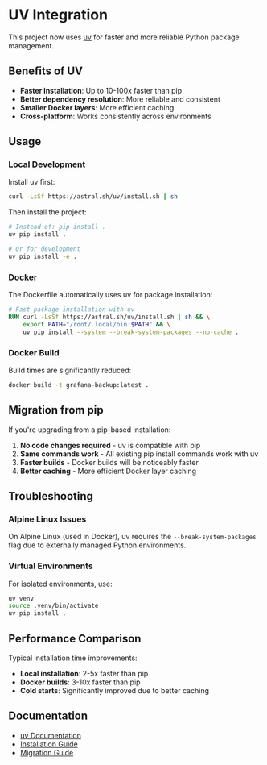 # UV Integration

This project now uses [uv](https://astral.sh/uv) for faster and more reliable Python package management.

## Benefits of UV

- **Faster installation**: Up to 10-100x faster than pip
- **Better dependency resolution**: More reliable and consistent
- **Smaller Docker layers**: More efficient caching
- **Cross-platform**: Works consistently across environments

## Usage

### Local Development

Install uv first:
```bash
curl -LsSf https://astral.sh/uv/install.sh | sh
```

Then install the project:
```bash
# Instead of: pip install .
uv pip install .

# Or for development
uv pip install -e .
```

### Docker

The Dockerfile automatically uses uv for package installation:
```dockerfile
# Fast package installation with uv
RUN curl -LsSf https://astral.sh/uv/install.sh | sh && \
    export PATH="/root/.local/bin:$PATH" && \
    uv pip install --system --break-system-packages --no-cache .
```

### Docker Build

Build times are significantly reduced:
```bash
docker build -t grafana-backup:latest .
```

## Migration from pip

If you're upgrading from a pip-based installation:

1. **No code changes required** - uv is compatible with pip
2. **Same commands work** - All existing pip install commands work with uv
3. **Faster builds** - Docker builds will be noticeably faster
4. **Better caching** - More efficient Docker layer caching

## Troubleshooting

### Alpine Linux Issues

On Alpine Linux (used in Docker), uv requires the `--break-system-packages` flag due to externally managed Python environments.

### Virtual Environments

For isolated environments, use:
```bash
uv venv
source .venv/bin/activate
uv pip install .
```

## Performance Comparison

Typical installation time improvements:
- **Local installation**: 2-5x faster than pip
- **Docker builds**: 3-10x faster than pip
- **Cold starts**: Significantly improved due to better caching

## Documentation

- [uv Documentation](https://docs.astral.sh/uv/)
- [Installation Guide](https://astral.sh/uv/getting-started/)
- [Migration Guide](https://docs.astral.sh/uv/pip/compatibility/)
